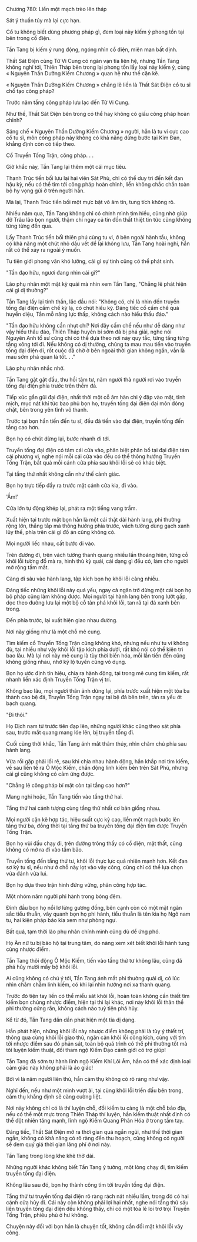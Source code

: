 




Chương 780: Liền một mạch trèo lên tháp


Sát ý thuần túy mà lại cực hạn.

Cổ tu không biết dùng phương pháp gì, đem loại này kiếm ý phong tồn tại bên trong cổ điện.

Tần Tang bị kiếm ý rung động, ngóng nhìn cổ điện, miên man bất định.

Thất Sát Điện cùng Tử Vi Cung có ngàn vạn tia liên hệ, nhưng Tần Tang không nghĩ tới, Thiên Tháp bên trong lại phong tồn lấy loại này kiếm ý, cùng « Nguyên Thần Dưỡng Kiếm Chương » quan hệ như thế cặn kẽ.

« Nguyên Thần Dưỡng Kiếm Chương » chẳng lẽ liền là Thất Sát Điện cổ tu sĩ chổ tạo công pháp?

Trước năm tầng công pháp lưu lạc đến Tử Vi Cung.

Như thế, Thất Sát Điện bên trong có thể hay không có giấu công pháp hoàn chỉnh?

Sáng chế « Nguyên Thần Dưỡng Kiếm Chương » người, hẳn là tu vi cực cao cổ tu sĩ, môn công pháp này không có khả năng dừng bước tại Kim Đan, khẳng định còn có tiếp theo.

Cổ Truyền Tống Trận, công pháp. . .

Giờ khắc này, Tần Tang lại thêm một cái mục tiêu.

Thanh Trúc tiền bối lưu lại hai viên Sát Phù, chỉ có thể duy trì đến kết đan hậu kỳ, nếu có thể tìm tới công pháp hoàn chỉnh, liền không chắc chắn toàn bộ hy vọng gửi ở trên người hắn.

Mà lại, Thanh Trúc tiền bối một mực bặt vô âm tín, tung tích không rõ.

Nhiều năm qua, Tần Tang không chỉ có chính mình tìm hiểu, cũng nhờ giúp đỡ Trâu lão bọn người, thậm chí ngay cả tin đồn thất thiệt tin tức cũng không từng từng đến qua.

Lấy Thanh Trúc tiền bối thiên phú cùng tu vi, ở bên ngoài hành tẩu, không có khả năng một chút nhỏ dấu vết để lại không lưu, Tần Tang hoài nghi, hắn rất có thể xảy ra ngoài ý muốn.

Tu tiên giới phong vân khó lường, cái gì sự tình cũng có thể phát sinh.

"Tần đạo hữu, ngươi đang nhìn cái gì?"

Lão phụ nhân một mặt kỳ quái mà nhìn xem Tần Tang, "Chẳng lẽ phát hiện cái gì dị thường?"

Tần Tang lấy lại tinh thần, lắc đầu nói: "Không có, chỉ là nhìn đến truyền tống đại điện cấm chế kỳ lạ, có chút hiếu kỳ. Đáng tiếc cổ cấm chế quá huyền diệu, Tần mỗ năng lực thấp, không cách nào hiểu thấu đáo."

"Tần đạo hữu không cần nhụt chí? Nơi đây cấm chế nếu như dễ dàng như vậy hiểu thấu đáo, Thiên Tháp huyền bí sớm đã bị phá giải, nghe nói Nguyên Anh tổ sư cũng chỉ có thể dựa theo nơi này quy tắc, từng tầng từng tầng xông tới đi. Nếu không có dị thường, chúng ta mau mau tiến vào truyền tống đại điện đi, rốt cuộc đã chờ ở bên ngoài thời gian không ngắn, vẫn là mau sớm phá quan là tốt. . ."

Lão phụ nhân nhắc nhở.

Tần Tang gật gật đầu, thu hồi tâm tư, năm người thả người rơi vào truyền tống đại điện phía trước trên thềm đá.

Tiếp xúc gần gũi đại điện, nhất thời một cỗ âm hàn chi ý đập vào mặt, tĩnh mịch, mục nát khí tức bao phủ bọn họ, truyền tống đại điện đại môn đóng chặt, bên trong yên tĩnh vô thanh.

Trước tại bọn hắn tiến đến tu sĩ, đều đã tiến vào đại điện, truyền tống đến tầng cao hơn.

Bọn họ có chút dừng lại, bước nhanh đi tới.

Truyền tống đại điện có tám cái cửa vào, phân biệt phân bố tại đại điện tám cái phương vị, nghe nói mỗi cái cửa vào đều có thể thông hướng Truyền Tống Trận, bất quá mỗi cánh cửa phía sau khôi lỗi sẽ có khác biệt.

Tại tầng thứ nhất không cần như thế cảnh giác.

Bọn họ trực tiếp đẩy ra trước mặt cánh cửa kia, đi vào.

'Ầm!'

Cửa lớn tự động khép lại, phát ra một tiếng vang trầm.

Xuất hiện tại trước mặt bọn hắn là một cái thật dài hành lang, phi thường rộng lớn, thẳng tắp mà thông hướng phía trước, vách tường dùng gạch xanh lũy thế, phía trên cái gì đồ án cũng không có.

Mọi người liếc nhau, cất bước đi vào.

Trên đường đi, trên vách tường thanh quang nhiều lần thoáng hiện, từng cỗ khôi lỗi tường đổ mà ra, hình thù kỳ quái, cái dạng gì đều có, làm cho người mở rộng tầm mắt.

Càng đi sâu vào hành lang, tập kích bọn họ khôi lỗi càng nhiều.

Đáng tiếc những khôi lỗi này quá yếu, ngay cả ngăn trở dừng một cái bọn họ bộ pháp cũng làm không được. Mọi người tại hành lang bên trong lướt gấp, dọc theo đường lưu lại một bộ cỗ tàn phá khôi lỗi, tan rã tại đá xanh bên trong.

Đến phía trước, lại xuất hiện giao nhau đường.

Nơi này giống như là một chỗ mê cung.

Tìm kiếm cổ Truyền Tống Trận cũng không khó, nhưng nếu như tu vi không đủ, tại nhiều như vậy khôi lỗi tập kích phía dưới, rất khó nói có thể kiên trì bao lâu. Mà lại nơi này mê cung là tùy thời biến hóa, mỗi lần tiến đến cũng không giống nhau, nhớ kỹ lộ tuyến cũng vô dụng.

Bọn họ ước định tín hiệu, chia ra hành động, tại trong mê cung tìm kiếm, rất nhanh liền xác định Truyền Tống Trận vị trí.

Không bao lâu, mọi người thân ảnh dừng lại, phía trước xuất hiện một tòa ba thành cao bệ đá, Truyền Tống Trận ngay tại bệ đá bên trên, tản ra yếu ớt bạch quang.

"Đi thôi."

Họ Địch nam tử trước tiên đạp lên, những người khác cũng theo sát phía sau, trước mắt quang mang lóe lên, bị truyền tống đi.

Cuối cùng thời khắc, Tần Tang ánh mắt thâm thúy, nhìn chăm chú phía sau hành lang.

Vừa rồi gặp phải lối rẽ, sau khi chia nhau hành động, hắn khắp nơi tìm kiếm, về sau liền tế ra Ô Mộc Kiếm, chấn động linh kiếm bên trên Sát Phù, nhưng cái gì cũng không có cảm ứng được.

"Chẳng lẽ công pháp bí mật còn tại tầng cao hơn?"

Mang nghi hoặc, Tần Tang tiến vào tầng thứ hai.

Tầng thứ hai cảnh tượng cùng tầng thứ nhất cơ bản giống nhau.

Mọi người cặn kẽ hợp tác, hiệu suất cực kỳ cao, liền một mạch bước lên tầng thứ ba, đồng thời tại tầng thứ ba truyền tống đại điện tìm được Truyền Tống Trận.

Bọn họ vùi đầu chạy đi, trên đường trông thấy có cổ điện, mật thất, cũng không có mở ra đi vào tầm bảo.

Truyền tống đến tầng thứ tư, khôi lỗi thực lực quả nhiên mạnh hơn. Kết đan sơ kỳ tu sĩ, nếu như ở chỗ này lọt vào vây công, cũng chỉ có thể lựa chọn vừa đánh vừa lui.

Bọn họ dựa theo trận hình đứng vững, phân công hợp tác.

Một nhóm năm người phi hành trong bóng đêm.

Đỉnh đầu bọn họ nổi lơ lửng gương đồng, bên cạnh còn có một mặt ngân sắc tiểu thuẫn, vây quanh bọn họ phi hành, tiểu thuẫn là tên kia họ Ngô nam tu, hai kiện pháp bảo kia xem như phòng ngự.

Bất quá, tạm thời lão phụ nhân chính mình cũng đủ để ứng phó.

Họ Ân nữ tu bị bảo hộ tại trung tâm, do nàng xem xét biết khôi lỗi hành tung cùng nhược điểm.

Tần Tang thôi động Ô Mộc Kiếm, tiến vào tầng thứ tư không lâu, cũng đã phá hủy mười mấy bộ khôi lỗi.

Ai cũng không có chú ý tới, Tần Tang ánh mắt phi thường quái dị, có lúc nhìn chằm chằm linh kiếm, có khi lại nhìn hướng nơi xa thanh quang.

Trước đó tiện tay liền có thể miểu sát khôi lỗi, hoàn toàn không cần thiết tìm kiếm bọn chúng nhược điểm, hiện tại thì lại khác, nơi này khôi lỗi thân thể phi thường cứng rắn, không cách nào tuỳ tiện phá hủy.

Kể từ đó, Tần Tang dần dần phát hiện một tia dị dạng.

Hắn phát hiện, những khôi lỗi này nhược điểm không phải là tùy ý thiết trí, thông qua cùng khôi lỗi giao thủ, ngăn cản khôi lỗi công kích, cùng với tìm tới nhược điểm sau đó phản sát, toàn bộ quá trình có thể phi thường tốt mà tôi luyện kiếm thuật, đối tham ngộ Kiếm Đạo cảnh giới có trợ giúp!

Tần Tang đã sớm tự hành lĩnh ngộ Kiếm Khí Lôi Âm, hắn có thể xác định loại cảm giác này không phải là ảo giác!

Bởi vì là năm người liên thủ, hắn cảm thụ không có rõ ràng như vậy.

Nghĩ đến, nếu như một mình vượt ải, tại cùng khôi lỗi triền đấu bên trong, cảm thụ khẳng định sẽ càng cường liệt.

Nơi này không chỉ có là thí luyện chỗ, đối kiếm tu càng là một chỗ bảo địa, nếu có thể một mực trong Thiên Tháp thí luyện, hắn kiếm thuật nhất định có thể đột nhiên tăng mạnh, lĩnh ngộ Kiếm Quang Phân Hóa ở trong tầm tay.

Đáng tiếc, Thất Sát Điện mở ra thời gian quá ngắn ngủi, như thế thời gian ngắn, không có khả năng có rõ ràng đến thu hoạch, cũng không có người sẽ đem quý giá thời gian lãng phí ở nơi này.

Tần Tang trong lòng khe khẽ thở dài.

Những người khác không biết Tần Tang ý tưởng, một lòng chạy đi, tìm kiếm truyền tống đại điện.

Không lâu sau đó, bọn họ thành công tìm tới truyền tống đại điện.

Tầng thứ tư truyền tống đại điện rõ ràng rách nát nhiều lắm, trong đó có hai cánh cửa hủy đi. Cái này còn không phải lợi hại nhất, nghe nói tầng thứ sáu liền truyền tống đại điện đều không thấy, chỉ có một tòa lẻ loi trơ trọi Truyền Tống Trận, phiêu phù ở hư không.

Chuyện này đối với bọn hắn là chuyện tốt, không cần đối mặt khôi lỗi vây công.




